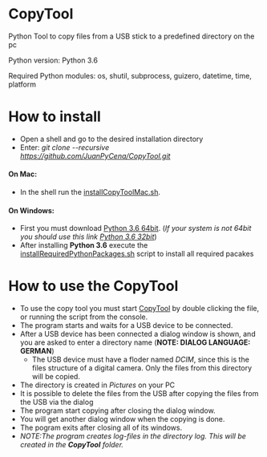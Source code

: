 # CopyTool
Python Tool to copy files from a USB stick to a predefined directory on the pc

Python version:
Python 3.6

Required Python modules:
os, shutil, subprocess, guizero, datetime, time, platform  


# How to install
* Open a shell and go to the desired installation directory
* Enter: *git clone --recursive https://github.com/JuanPyCena/CopyTool.git*

#### On Mac:
* In the shell run the [installCopyToolMac.sh](installCopyToolMac.sh).

#### On Windows:
* First you must download [Python 3.6 64bit](https://www.python.org/ftp/python/3.6.0/python-3.6.0-amd64.exe). (_If your system is not 64bit you should use this link [Python 3.6 32bit](https://www.python.org/ftp/python/3.6.0/python-3.6.0.exe)_)
* After installing **Python 3.6** execute the [installRequiredPythonPackages.sh](installRequiredPythonPackages.sh) script to install all required pacakes

# How to use the CopyTool

* To use the copy tool you must start [CopyTool](CopyTool.py) by double clicking the file, or running the script from the console.
* The program starts and waits for a USB device to be connected.
* After a USB device has been connected a dialog window is shown, and you are asked to enter a directory name (**NOTE: DIALOG LANGUAGE: GERMAN**)
  * The USB device must have a floder named _DCIM_, since this is the files structure of a digital camera. 
  Only the files from this directory will be copied.
* The directory is created in _Pictures_ on your PC
* It is possible to delete the files from the USB after copying the files from the USB via the dialog
* The program start copying after closing the dialog window.
* You will get another dialog window when the copying is done.
* The pogram exits after closing all of its windows.
* *NOTE:The program creates *log-files* in the directory *log*. This will be created in the **CopyTool** folder.*
